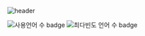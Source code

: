 ![header](https://capsule-render.vercel.app/api?type=wave&color=auto&height=300&section=header&text=K.M.K%20Git&fontSize=90)

![사용언어 수 badge](https://img.shields.io/github/languages/count/beygee/survive)
![최다빈도 언어 수 badge](https://img.shields.io/github/languages/top/beygee/survive)

